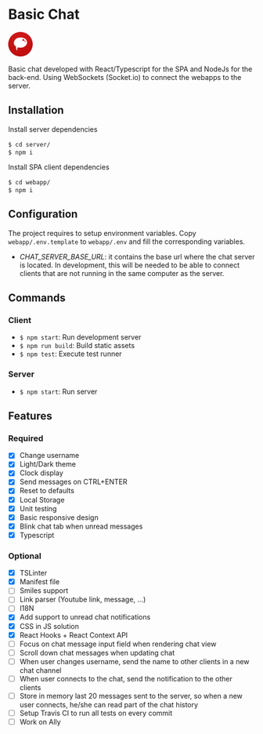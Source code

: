 # Basic Chat

<img src="./webapp/assets/logo.png" alt="Kitten"
	title="A cute kitten" width="50" height="50" />

Basic chat developed with React/Typescript for the SPA and NodeJs for the back-end. Using WebSockets (Socket.io) to connect the webapps to the server.

## Installation

Install server dependencies

```
$ cd server/
$ npm i
```

Install SPA client dependencies

```
$ cd webapp/
$ npm i
```

## Configuration

The project requires to setup environment variables. Copy `webapp/.env.template` to `webapp/.env` and fill the corresponding variables.

- _CHAT_SERVER_BASE_URL_: it contains the base url where the chat server is located. In development, this will be needed to be able to connect clients that are not running in the same computer as the server.

## Commands

### Client

- `$ npm start`: Run development server
- `$ npm run build`: Build static assets
- `$ npm test`: Execute test runner

### Server

- `$ npm start`: Run server

## Features

### Required

- [x] Change username
- [x] Light/Dark theme
- [x] Clock display
- [x] Send messages on CTRL+ENTER
- [x] Reset to defaults
- [x] Local Storage
- [x] Unit testing
- [x] Basic responsive design
- [x] Blink chat tab when unread messages
- [x] Typescript

### Optional

- [x] TSLinter
- [x] Manifest file
- [ ] Smiles support
- [ ] Link parser (Youtube link, message, ...)
- [ ] I18N
- [x] Add support to unread chat notifications
- [x] CSS in JS solution
- [x] React Hooks + React Context API
- [ ] Focus on chat message input field when rendering chat view
- [ ] Scroll down chat messages when updating chat
- [ ] When user changes username, send the name to other clients in a new chat channel
- [ ] When user connects to the chat, send the notification to the other clients
- [ ] Store in memory last 20 messages sent to the server, so when a new user connects, he/she can read part of the chat history
- [ ] Setup Travis CI to run all tests on every commit
- [ ] Work on Ally
